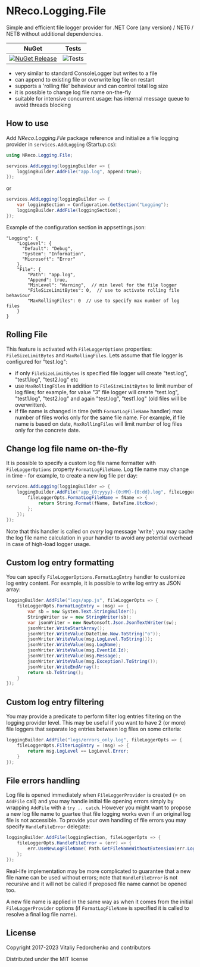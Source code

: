 # NReco.Logging.File
Simple and efficient file logger provider for .NET Core (any version) / NET6 / NET8 without additional dependencies.

NuGet | Tests
--- | --- 
[![NuGet Release](https://img.shields.io/nuget/v/NReco.Logging.File.svg)](https://www.nuget.org/packages/NReco.Logging.File/) | ![Tests](https://github.com/nreco/logging/actions/workflows/dotnet-test.yml/badge.svg) 

* very similar to standard ConsoleLogger but writes to a file
* can append to existing file or overwrite log file on restart
* supports a 'rolling file' behaviour and can control total log size
* it is possible to change log file name on-the-fly
* suitable for intensive concurrent usage: has internal message queue to avoid threads blocking

## How to use
Add *NReco.Logging.File* package reference and initialize a file logging provider in `services.AddLogging` (Startup.cs):
```csharp
using NReco.Logging.File;

services.AddLogging(loggingBuilder => {
	loggingBuilder.AddFile("app.log", append:true);
});
```
or
```csharp
services.AddLogging(loggingBuilder => {
	var loggingSection = Configuration.GetSection("Logging");
	loggingBuilder.AddFile(loggingSection);
});
```
Example of the configuration section in appsettings.json:
```jsonc
"Logging": {
	"LogLevel": {
	  "Default": "Debug",
	  "System": "Information",
	  "Microsoft": "Error"
	},
	"File": {
		"Path": "app.log",
		"Append": true,
		"MinLevel": "Warning",  // min level for the file logger
		"FileSizeLimitBytes": 0,  // use to activate rolling file behaviour
		"MaxRollingFiles": 0  // use to specify max number of log files
	}
}
```

## Rolling File
This feature is activated with `FileLoggerOptions` properties: `FileSizeLimitBytes` and `MaxRollingFiles`. Lets assume that file logger is configured for "test.log":

* if only `FileSizeLimitBytes` is specified file logger will create "test.log", "test1.log", "test2.log" etc
* use `MaxRollingFiles` in addition to `FileSizeLimitBytes` to limit number of log files; for example, for value "3" file logger will create "test.log", "test1.log", "test2.log" and again "test.log", "test1.log" (old files will be overwritten).
* if file name is changed in time (with `FormatLogFileName` handler) max number of files works only for the same file name. For example, if file name is based on date, `MaxRollingFiles` will limit number of log files only for the concrete date.

## Change log file name on-the-fly
It is possible to specify a custom log file name formatter with `FileLoggerOptions` property `FormatLogFileName`. Log file name may change in time - for example, to create a new log file per day:
```csharp
services.AddLogging(loggingBuilder => {
	loggingBuilder.AddFile("app_{0:yyyy}-{0:MM}-{0:dd}.log", fileLoggerOpts => {
		fileLoggerOpts.FormatLogFileName = fName => {
			return String.Format(fName, DateTime.UtcNow);
		};
	});
});
```
Note that this handler is called on _every_ log message 'write'; you may cache the log file name calculation in your handler to avoid any potential overhead in case of high-load logger usage.

## Custom log entry formatting
You can specify `FileLoggerOptions.FormatLogEntry` handler to customize log entry content. For example, it is possible to write log entry as JSON array:
```csharp
loggingBuilder.AddFile("logs/app.js", fileLoggerOpts => {
	fileLoggerOpts.FormatLogEntry = (msg) => {
		var sb = new System.Text.StringBuilder();
		StringWriter sw = new StringWriter(sb);
		var jsonWriter = new Newtonsoft.Json.JsonTextWriter(sw);
		jsonWriter.WriteStartArray();
		jsonWriter.WriteValue(DateTime.Now.ToString("o"));
		jsonWriter.WriteValue(msg.LogLevel.ToString());
		jsonWriter.WriteValue(msg.LogName);
		jsonWriter.WriteValue(msg.EventId.Id);
		jsonWriter.WriteValue(msg.Message);
		jsonWriter.WriteValue(msg.Exception?.ToString());
		jsonWriter.WriteEndArray();
		return sb.ToString();
	}
});
```

## Custom log entry filtering
You may provide a predicate to perform filter log entries filtering on the logging provider level. This may be useful if you want to have 2 (or more)
file loggers that separate log entries between log files on some criteria:
```csharp
loggingBuilder.AddFile("logs/errors_only.log", fileLoggerOpts => {
	fileLoggerOpts.FilterLogEntry = (msg) => {
		return msg.LogLevel == LogLevel.Error;
	}
});
```

## File errors handling
Log file is opened immediately when `FileLoggerProvider` is created (= on `AddFile` call) and you may handle initial file opening errors simply by wrapping `AddFile` with a `try .. catch`. 
However you might want to propose a new log file name to guartee that file logging works even if an original log file is not accessible. To provide your own handling of file errors you may specify `HandleFileError` delegate:
```csharp
loggingBuilder.AddFile(loggingSection, fileLoggerOpts => {
	fileLoggerOpts.HandleFileError = (err) => {
		err.UseNewLogFileName( Path.GetFileNameWithoutExtension(err.LogFileName)+ "_alt" + Path.GetExtension(err.LogFileName) );
	};
});
```
Real-life implementation may be more complicated to guarantee that a new file name can be used without errors; note that `HandleFileError` is not recursive and it will not be called if proposed file name cannot be opened too. 

A new file name is applied in the same way as when it comes from the initial `FileLoggerProvider` options (if `FormatLogFileName` is specified it is called to resolve a final log file name).


## License
Copyright 2017-2023 Vitaliy Fedorchenko and contributors

Distributed under the MIT license
